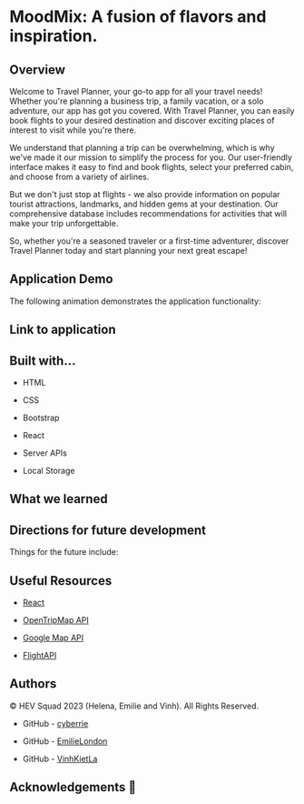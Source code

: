 # MoodMix: A fusion of flavors and inspiration.

## Overview

Welcome to Travel Planner, your go-to app for all your travel needs! 
Whether you're planning a business trip, a family vacation, or a solo adventure, our app has got you covered. 
With Travel Planner, you can easily book flights to your desired destination and discover exciting places of interest to visit while you're there.

We understand that planning a trip can be overwhelming, which is why we've made it our mission to simplify the process for you. 
Our user-friendly interface makes it easy to find and book flights, select your preferred cabin, and choose from a variety of airlines.

But we don't just stop at flights - we also provide information on popular tourist attractions, landmarks, and hidden gems at your destination. 
Our comprehensive database includes recommendations for activities that will make your trip unforgettable.

So, whether you're a seasoned traveler or a first-time adventurer, discover Travel Planner today and start planning your next great escape!

## Application Demo

The following animation demonstrates the application functionality:



## Link to application



## Built with...

- HTML

- CSS

- Bootstrap

- React

- Server APIs

- Local Storage

## What we learned



## Directions for future development

Things for the future include:



## Useful Resources

- [React](https://react.dev/)

- [OpenTripMap API](https://opentripmap.io/product)

- [Google Map API](https://developers.google.com/maps/documentation/javascript/libraries-open-source)

- [FlightAPI](https://www.flightapi.io/)

## Authors

©️ HEV Squad 2023 (Helena, Emilie and Vinh). All Rights Reserved.

- GitHub - [cyberrie](https://github.com/cyberrie)

- GitHub - [EmilieLondon](https://github.com/EmilieLondon)

- GitHub - [VinhKietLa](https://github.com/VinhKietLa)

## Acknowledgements 🌟


